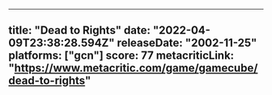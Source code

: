 
---
title: "Dead to Rights"
date: "2022-04-09T23:38:28.594Z"
releaseDate: "2002-11-25"
platforms: ["gcn"]
score: 77
metacriticLink: "https://www.metacritic.com/game/gamecube/dead-to-rights"
---
